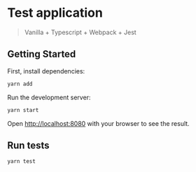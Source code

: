 # Test application

> Vanilla + Typescript + Webpack + Jest

## Getting Started

First, install dependencies:

```bash
yarn add
```

Run the development server:

```bash
yarn start
```

Open [http://localhost:8080](http://localhost:8080) with your browser to see the result.

## Run tests

```bash
yarn test
```
